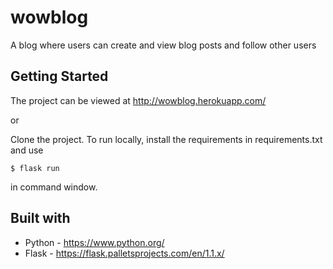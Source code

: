 # wowblog
A blog where users can create and view blog posts and follow other users

## Getting Started

The project can be viewed at
http://wowblog.herokuapp.com/

or

Clone the project. To run locally, install the requirements in requirements.txt and use
```
$ flask run
```
in command window.

## Built with
* Python - https://www.python.org/
* Flask - https://flask.palletsprojects.com/en/1.1.x/
